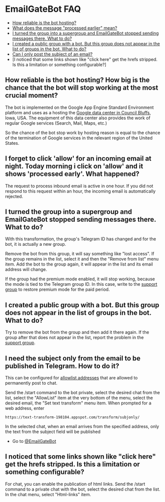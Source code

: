 # EmailGateBot FAQ

- [How reliable is the bot hosting?](#how-reliable-is-the-bot-hosting-how-big-is-the-chance-that-the-bot-will-stop-working-at-the-most-crucial-moment)
- [What does the message "processed earlier" mean?](#i-forget-to-click-allow-for-an-incoming-email-at-night-today-morning-i-click-on-allow-and-it-shows-processed-early-what-happened)
- [I turned the group into a supergroup and EmailGateBot stopped sending messages there. What to do?](#i-turned-the-group-into-a-supergroup-and-emailgatebot-stopped-sending-messages-there-what-to-do)
- [I created a public group with a bot. But this group does not appear in the list of groups in the bot. What to do?](#i-created-a-public-group-with-a-bot-but-this-group-does-not-appear-in-the-list-of-groups-in-the-bot-what-to-do)
- [Can I only post the subject of an email?](#i-need-the-subject-only-from-the-email-to-be-published-in-telegram-how-to-do-it)
- [I noticed that some links shown like "click here" get the hrefs stripped. Is this a limitation or something configurable?]

## How reliable is the bot hosting? How big is the chance that the bot will stop working at the most crucial moment?

The bot is implemented on the Google App Engine Standard Environment platform and uses as a hosting the
[Google data center in Council Bluffs](https://www.google.com/about/datacenters/inside/locations/council-bluffs/), Iowa, USA.
The equipment of this data center also provides the work of regular Google services (Search, Mail, Maps, etc.)

So the chance of the bot stop work by hosting reason is equal to the chance of the termination of Google services in the relevant region of the United States.

## I forget to click 'allow' for an incoming email at night. Today morning i click on 'allow' and it shows 'processed early'. What happened?

The request to process inbound email is active in one hour.
If you did not respond to this request within an hour, the incoming email is automatically rejected.

## I turned the group into a supergroup and EmailGateBot stopped sending messages there. What to do?

With this transformation, the group's Telegram ID has changed and for the bot, it is actually a new group.

Remove the bot from this group, it will say something like "lost access".
If the group remains in the list, select it and then the "Remove from list" menu item.
Add the bot to the group again, it will appear in the list and its email address will change.

If the group had the premium mode enabled, it will stop working, because the mode is tied to the Telegram group ID.
In this case, write to the [support group](https://t.me/joinchat/CJ4MSEfmFlaDevQOeMVoLg) to restore premium mode for the paid period.

## I created a public group with a bot. But this group does not appear in the list of groups in the bot. What to do?

Try to remove the bot from the group and then add it there again. If the group after that does not appear in the list, report the problem in the [support group](https://t.me/joinchat/CJ4MSEfmFlaDevQOeMVoLg).


## I need the subject only from the email to be published in Telegram. How to do it?

This can be configured for [allowlist addresses](https://vb64.github.io/telegram.email.notify/docs/en/stop_allow_list.html) that are allowed to permanently post to chat.

Send the /start command to the bot private, select the desired chat from the list, select the "AllowList" item at the very bottom of the menu, select the desired email, the "Set text transform" menu item.
When prompted for a web address, enter

```
https://text-transform-198104.appspot.com/transform/subjonly/
```

In the selected chat, when an email arrives from the specified address, only the text from the subject field will be published

- Go to [@EmailGateBot](http://t.me/EmailGateBot?start=utm_KDaxQG000_github-en-faq)

## I noticed that some links shown like "click here" get the hrefs stripped. Is this a limitation or something configurable?

For chat, you can enable the publication of html links. Send the /start command to a private chat with the bot, select the desired chat from the list. In the chat menu, select "Html-links" item.

